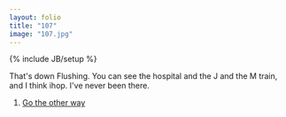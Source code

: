 ```yaml
---
layout: folio
title: "107"
image: "107.jpg"
---
```

{% include JB/setup %}

<div class="copy">
	<p>That's down Flushing. You can see the hospital and the J and the M train, and I think ihop. I've never been there.</p>
</div>

<div class="choice">
	<ol>
		<li><a href="108.html">
			Go the other way
		</a></li>
	</ol>
</div>